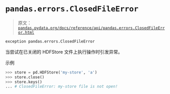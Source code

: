# `pandas.errors.ClosedFileError`

> 原文：[`pandas.pydata.org/docs/reference/api/pandas.errors.ClosedFileError.html`](https://pandas.pydata.org/docs/reference/api/pandas.errors.ClosedFileError.html)

```py
exception pandas.errors.ClosedFileError
```

当尝试在已关闭的 HDFStore 文件上执行操作时引发异常。

示例

```py
>>> store = pd.HDFStore('my-store', 'a') 
>>> store.close() 
>>> store.keys() 
... # ClosedFileError: my-store file is not open! 
```
